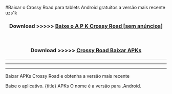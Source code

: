 #Baixar o Crossy Road   para tablets Android gratuitos a versão mais recente uzs1k


<div align="center">
<h3>Download >>>>> <a href="https://pt-web.web.app/?pt= Crossy Road ">Baixe o A P K Crossy Road  [sem anúncios]</a></h3><br>

<h3>Download >>>>> <a href="https://pt-web.web.app/?pt= Crossy Road ">Crossy Road  Baixar APKs</a></h3>
</div>

----------------------------------------------------------

----------------------------------------------------------

----------------------------------------------------------

Baixar APKs Crossy Road  e obtenha a versão mais recente

Baixe o aplicativo. {title} APKs O nome é a versão para .Android.


